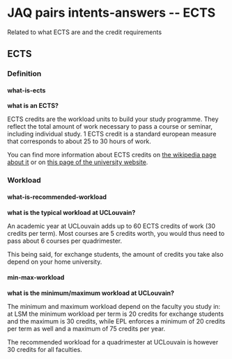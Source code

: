 # JAQ pairs intents-answers -- ECTS
Related to what ECTS are and the credit requirements

## ECTS
### Definition
#### what-is-ects
**what is an ECTS?**

ECTS credits are the workload units to build your study programme.
They reflect the total amount of work necessary to pass a course or seminar, including individual study.
1 ECTS credit is a standard european measure that corresponds to about 25 to 30 hours of work.

You can find more information about ECTS credits on <a href="https://en.wikipedia.org/wiki/European_Credit_Transfer_and_Accumulation_System">the wikipedia page about it</a> or on <a href="https://uclouvain.be/en/study/les-credits-ects.html">this page of the university website</a>.

### Workload
#### what-is-recommended-workload
**what is the typical workload at UCLouvain?**

An academic year at UCLouvain adds up to 60 ECTS credits of work (30 credits per term).
Most courses are 5 credits worth, you would thus need to pass about 6 courses per quadrimester.

This being said, for exchange students, the amount of credits you take also depend on your home university.

#### min-max-workload
**what is the minimum/maximum workload at UCLouvain?**

The minimum and maximum workload depend on the faculty you study in: at LSM the minimum workload per term is 20 credits for exchange students and the maximum is 30 credits, while EPL enforces a minimum of 20 credits per term as well and a maximum of 75 credits per year.

The recommended workload for a quadrimester at UCLouvain is however 30 credits for all faculties.
